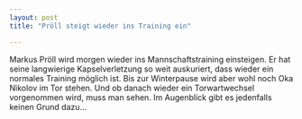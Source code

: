 ```yaml
---
layout: post
title: "Pröll steigt wieder ins Training ein"

---
```


Markus Pröll wird morgen wieder ins Mannschaftstraining einsteigen. Er hat seine langwierige Kapselverletzung so weit auskuriert, dass wieder ein normales Training möglich ist. Bis zur Winterpause wird aber wohl noch Oka Nikolov im Tor stehen. Und ob danach wieder ein Torwartwechsel vorgenommen wird, muss man sehen. Im Augenblick gibt es jedenfalls keinen Grund dazu...


